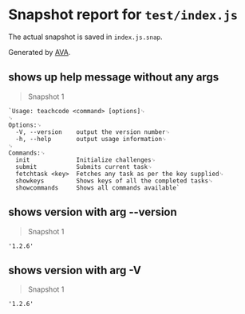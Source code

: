 # Snapshot report for `test/index.js`

The actual snapshot is saved in `index.js.snap`.

Generated by [AVA](https://ava.li).

## shows up help message without any args

> Snapshot 1

    `Usage: teachcode <command> [options]␊
    ␊
    Options:␊
      -V, --version    output the version number␊
      -h, --help       output usage information␊
    ␊
    Commands:␊
      init             Initialize challenges␊
      submit           Submits current task␊
      fetchtask <key>  Fetches any task as per the key supplied␊
      showkeys         Shows keys of all the completed tasks␊
      showcommands     Shows all commands available`

## shows version with arg --version

> Snapshot 1

    '1.2.6'

## shows version with arg -V

> Snapshot 1

    '1.2.6'
